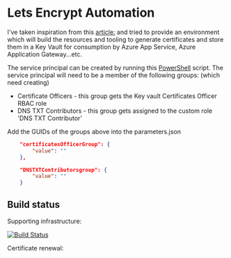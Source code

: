 # Lets Encrypt Automation

I've taken inspiration from this [article:](https://medium.com/@brentrobinson5/automating-certificate-management-with-azure-and-lets-encrypt-fee6729e2b78) and tried to provide an environment which will build the resources and tooling to generate certificates and store them in a Key Vault for consumption by Azure App Service, Azure Application Gateway...etc.

The service principal can be created by running this [PowerShell](https://github.com/heathen1878/ARM-QuickStarts/tree/master/AzureDevOps) script. The service principal will need to be a member of the following groups: (which need creating)

* Certificate Officers - this group gets the Key vault Certificates Officer RBAC role
* DNS TXT Contributors - this group gets assigned to the custom role 'DNS TXT Contributor'

Add the GUIDs of the groups above into the parameters.json

```json
    "certificatesOfficerGroup": {
        "value": ""
    },

    "DNSTXTContributorsgroup": {
        "value": ""
    }

```

## Build status

Supporting infrastructure:

[![Build Status](https://dev.azure.com/heathen1878/MSDN/_apis/build/status/Arm-LetsEncrypt-Infra?branchName=main)](https://dev.azure.com/heathen1878/MSDN/_build/latest?definitionId=6&branchName=main)

Certificate renewal:

